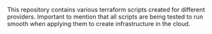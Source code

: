 This repository contains various terraform scripts created for different providers.
Important to mention that all scripts are being tested to run smooth when applying them to create infrastructure in the cloud.
